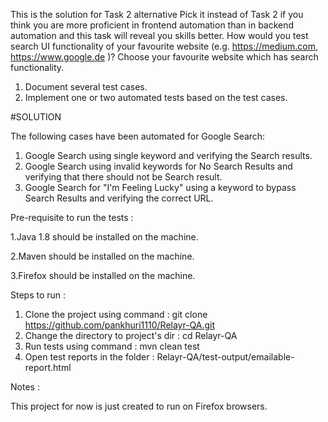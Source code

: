 This is the solution for Task 2 alternative
Pick it instead of Task 2 if you think you are more proficient in frontend automation than in
backend automation and this task will reveal you skills better.
How would you test search UI functionality of your favourite website (e.g. https://medium.com,
https://www.google.de )? Choose your favourite website which has search functionality.
1. Document several test cases.
2. Implement one or two automated tests based on the test cases.

#SOLUTION

The following cases have been automated for Google Search:

1. Google Search using single keyword and verifying the Search results.
2. Google Search using invalid keywords for No Search Results and verifying that there should not be Search result.
3. Google Search for "I'm Feeling Lucky" using a keyword to bypass Search Results and verifying the correct URL.

Pre-requisite to run the tests :

1.Java 1.8 should be installed on the machine.

2.Maven should be installed on the machine.

3.Firefox should be installed on the machine.

Steps to run :

1. Clone the project using command : git clone https://github.com/pankhuri1110/Relayr-QA.git
2. Change the directory to project's dir : cd Relayr-QA
3. Run tests using command : mvn clean test
4. Open test reports in the folder : Relayr-QA/test-output/emailable-report.html

Notes :

This project for now is just created to run on Firefox browsers.
